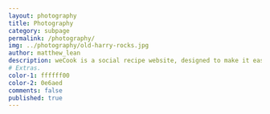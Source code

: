 ```yaml
---
layout: photography
title: Photography
category: subpage
permalink: /photography/
img: ../photography/old-harry-rocks.jpg
author: matthew_lean
description: weCook is a social recipe website, designed to make it easy to follow and edit recipes. Recipes added to the site are open to editing by all users, allowing for multiple versions of the recipe to be made.
# Extras.
color-1: ffffff00
color-2: 0e6aed
comments: false
published: true
---
```


				